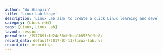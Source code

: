 ```yaml
---
author: 'Wu Zhangjin'
title: 'Linux Lab Usage'
description: 'Linux Lab aims to create a quick Linux learning and development environment, this video demonstrates how to use it!'
category: [Linux 内核]
tags: [Linux, Linux Lab]
layout: session
permalink: /7977891c1d24e38dffbea1b8550ffbb8/
record_data: default/2017-03-11/linux-lab.nvs
record_dir: recordings
---
```

